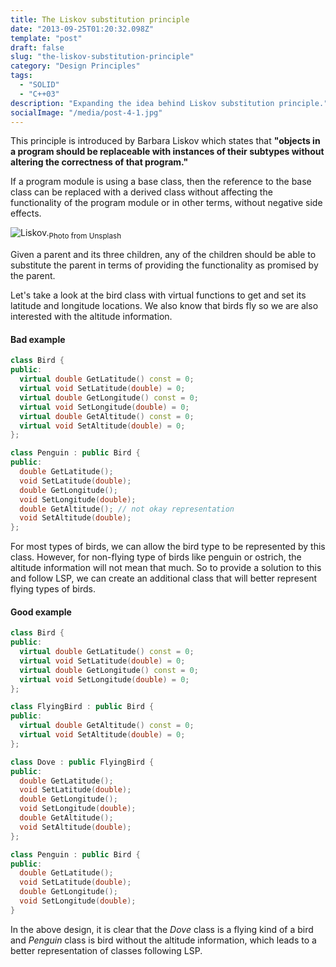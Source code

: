 ```yaml
---
title: The Liskov substitution principle
date: "2013-09-25T01:20:32.098Z"
template: "post"
draft: false
slug: "the-liskov-substitution-principle"
category: "Design Principles"
tags:
  - "SOLID"
  - "C++03"
description: "Expanding the idea behind Liskov substitution principle."
socialImage: "/media/post-4-1.jpg"
---
```


This principle is introduced by Barbara Liskov which states that **"objects in a program should be replaceable with instances of their subtypes without altering the correctness of that program."**

If a program module is using a base class, then the reference to the base class can be replaced with a derived class without affecting the functionality of the program module or in other terms, without negative side effects.

![Liskov.](/media/post-4-1.jpg "Penguin")<sub>Photo from Unsplash</sub>

Given a parent and its three children, any of the children should be able to substitute the parent in terms of providing the functionality as promised by the parent. 

Let's take a look at the bird class with virtual functions to get and set its latitude and longitude locations. We also know that birds fly so we are also interested with the altitude information.

#### Bad example

```cpp
class Bird {
public:
  virtual double GetLatitude() const = 0;
  virtual void SetLatitude(double) = 0;
  virtual double GetLongitude() const = 0;
  virtual void SetLongitude(double) = 0;
  virtual double GetAltitude() const = 0;
  virtual void SetAltitude(double) = 0;
};

class Penguin : public Bird { 
public:
  double GetLatitude();
  void SetLatitude(double);
  double GetLongitude();
  void SetLongitude(double);
  double GetAltitude(); // not okay representation
  void SetAltitude(double);
};
```

For most types of birds, we can allow the bird type to be represented by this class. However, for non-flying type of birds like penguin or ostrich, the altitude information will not mean that much. So to provide a solution to this and follow LSP, we can create an additional class that will better represent flying types of birds.

#### Good example

```cpp
class Bird {
public:
  virtual double GetLatitude() const = 0;
  virtual void SetLatitude(double) = 0;
  virtual double GetLongitude() const = 0;
  virtual void SetLongitude(double) = 0;
};

class FlyingBird : public Bird {
public:
  virtual double GetAltitude() const = 0;
  virtual void SetAltitude(double) = 0;
};

class Dove : public FlyingBird {
public:
  double GetLatitude();
  void SetLatitude(double);
  double GetLongitude();
  void SetLongitude(double);
  double GetAltitude();
  void SetAltitude(double);
};

class Penguin : public Bird {
public:
  double GetLatitude();
  void SetLatitude(double);
  double GetLongitude();
  void SetLongitude(double);
}
```

In the above design, it is clear that the _Dove_ class is a flying kind of a bird and _Penguin_ class is bird without the altitude information, which leads to a better representation of classes following LSP.